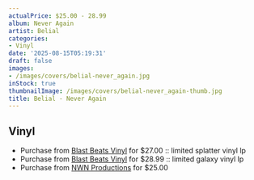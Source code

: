 ```yaml
---
actualPrice: $25.00 - 28.99
album: Never Again
artist: Belial
categories:
- Vinyl
date: '2025-08-15T05:19:31'
draft: false
images:
- /images/covers/belial-never_again.jpg
inStock: true
thumbnailImage: /images/covers/belial-never_again-thumb.jpg
title: Belial - Never Again
---
```


## Vinyl
* Purchase from [Blast Beats Vinyl](https://blastbeatsvinyl.com/products/belial-never-again-limited-splatter-vinyl-lp) for $27.00 :: limited splatter vinyl lp
* Purchase from [Blast Beats Vinyl](https://blastbeatsvinyl.com/products/belial-never-again-limited-galaxy-vinyl-lp) for $28.99 :: limited galaxy vinyl lp
* Purchase from [NWN Productions](http://shop.nwnprod.com/index.php?route=product/product&path=75&product_id=62552&sort=pd.name&order=ASC) for $25.00
